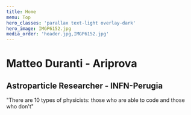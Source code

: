 ```yaml
---
title: Home
menu: Top
hero_classes: 'parallax text-light overlay-dark'
hero_image: IMGP6152.jpg
media_order: 'header.jpg,IMGP6152.jpg'
---
```


# Matteo Duranti - Ariprova
## Astroparticle Researcher - INFN-Perugia

"There are 10 types of physicists: those who are able to code and those who don't"
